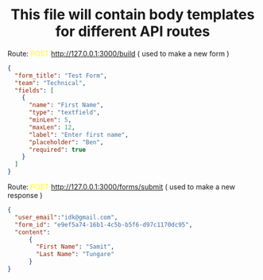 # <div align="center">This file will contain body templates for different API routes</div>



Route: <span style="color: yellow;">POST</span> http://127.0.0.1:3000/build ( used to make a new form )

```json
{
  "form_title": "Test Form",
  "team": "Technical",
  "fields": [
    {
      "name": "First Name",
      "type": "textfield",
      "minLen": 5,
      "maxLen": 12,
      "label": "Enter first name",
      "placeholder": "Ben",
      "required": true
    }
  ]
}
```

Route: <span style="color: yellow;">POST</span> http://127.0.0.1:3000/forms/submit ( used to make a new response )

```json
{
  "user_email":"idk@gmail.com",
  "form_id": "e9ef5a74-16b1-4c5b-b5f6-d97c1170dc95",
  "content": 
      {
        "First Name": "Samit",
        "Last Name": "Tungare"
      }
}
```
